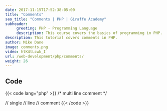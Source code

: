 ```yaml
---
date: 2017-11-15T17:52:38-05:00
title: "Comments"
seo_title: "Comments | PHP | Giraffe Academy"
subheader:
     greeting: PHP - Programming Language
     description: This course covers the basics of programming in PHP. Work your way through the videos and we'll teach you everything you need to know to start your programming journey!
description: This tutorial covers comments in PHP.
author: Mike Dane
image: comments.png
video: htK4tLcwk_I
url: /web-development/php/comments/
weight: 26
---
```


## Code

{{< code lang="php" >}}
/*
multi
line
comment
*/

// single
// line
// comment
{{< /code >}}